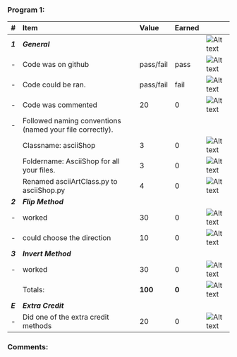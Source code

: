 ### Program 1:
| #       | Item                                                       | Value       | Earned   |                |
|:--------|:-----------------------------------------------------------|:------------|:---------|:---------------|
| ***1*** | ***General***                                              |             |          | ![Alt text][2] |
| -       | Code was on github                                         | pass/fail   |    pass      | ![Alt text][2] |
| -       | Code could be ran.                                         | pass/fail   |    fail      | ![Alt text][2] |
| -       | Code was commented                                         |    20       |    0    | ![Alt text][2] |
| -       | Followed naming conventions (named your file correctly).   |            |         |   |
|         |      Classname: asciiShop                                  |    3       |     0   | ![Alt text][2] |
|         |     Foldername: AsciiShop for all your files.              |    3       |     0   | ![Alt text][2] |   
|         |     Renamed asciiArtClass.py to asciiShop.py               |    4       |     0   | ![Alt text][2] |
| ***2*** | ***Flip Method***                                          |             |          | |
| -       | worked                                                     |    30       |    0    | ![Alt text][2] |
| -       | could choose the direction                                 |    10        |    0     | ![Alt text][2] |
| ***3*** | ***Invert Method***                                        |             |          |   |
| -       | worked                                                     |    30       |    0    | ![Alt text][2] |
|         | Totals:                                                    | **100**     |  **0** | ![Alt text][2] |
| ***E*** | ***Extra Credit***                                         |             |          |   |
| -       | Did one of the extra credit methods                        |    20       |    0     | ![Alt text][2] |

### Comments:
```

```

[1]: http://f.cl.ly/items/3E231i211n2E042B1U3K/right.png  "Correct"
[2]: http://f.cl.ly/items/2X473C1Q1F2x3S1E4231/wrong.gif  "Incorrect"
[3]: http://f.cl.ly/items/1A0d2Q1J1N1u0C3g0C1s/null.gif  "Errors"
